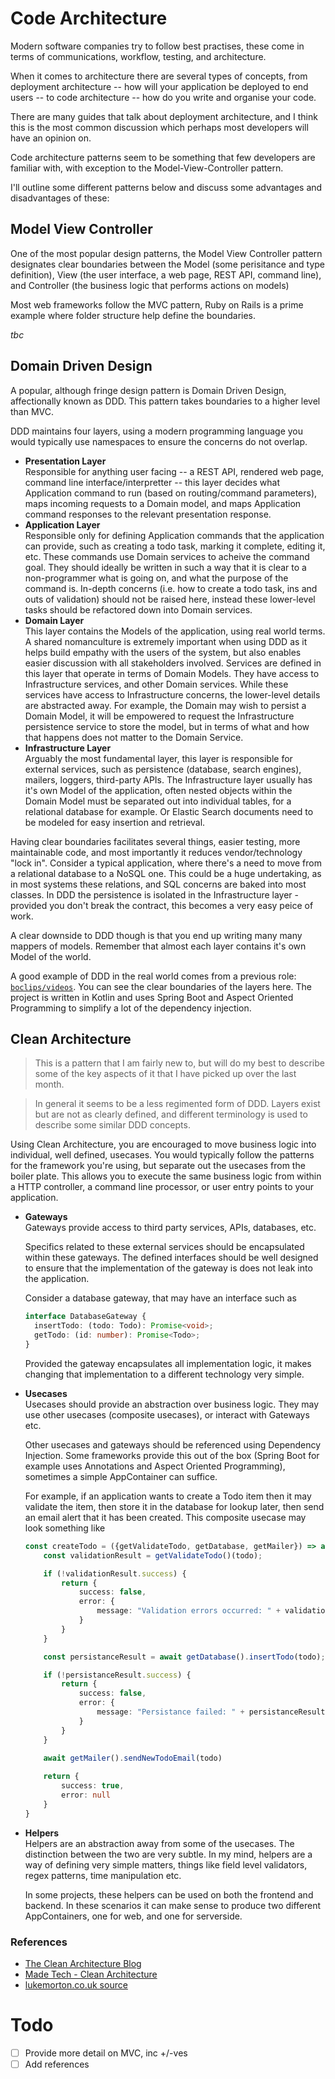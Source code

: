 # Code Architecture

Modern software companies try to follow best practises, these come in terms of communications, workflow, testing, and architecture.

When it comes to architecture there are several types of concepts, from deployment architecture -- how will your application be deployed to end users -- to code architecture -- how do you write and organise your code.

There are many guides that talk about deployment architecture, and I think this is the most common discussion which perhaps most developers will have an opinion on.

Code architecture patterns seem to be something that few developers are familiar with, with exception to the Model-View-Controller pattern.

I'll outline some different patterns below and discuss some advantages and disadvantages of these:

## Model View Controller

One of the most popular design patterns, the Model View Controller pattern designates clear boundaries between the Model (some perisitance and type definition), View (the user interface, a web page, REST API, command line), and Controller (the business logic that performs actions on models)

Most web frameworks follow the MVC pattern, Ruby on Rails is a prime example where folder structure help define the boundaries.

_tbc_

## Domain Driven Design

A popular, although fringe design pattern is Domain Driven Design, affectionally known as DDD. This pattern takes boundaries to a higher level than MVC.

DDD maintains four layers, using a modern programming language you would typically use namespaces to ensure the concerns do not overlap.

* **Presentation Layer**  
  Responsible for anything user facing -- a REST API, rendered web page, command line interface/interpretter -- this layer decides what Application command to run (based on routing/command parameters), maps incoming requests to a Domain model, and maps Application command responses to the relevant presentation response.
* **Application Layer**  
  Responsible only for defining Application commands that the application can provide, such as creating a todo task, marking it complete, editing it, etc.
  These commands use Domain services to acheive the command goal. They should ideally be written in such a way that it is clear to a non-programmer what is going on, and what the purpose of the command is.
  In-depth concerns (i.e. how to create a todo task, ins and outs of validation) should not be raised here, instead these lower-level tasks should be refactored down into Domain services.
* **Domain Layer**  
  This layer contains the Models of the application, using real world terms. A shared nomanculture is extremely important when using DDD as it helps build empathy with the users of the system, but also enables easier discussion with all stakeholders involved.
  Services are defined in this layer that operate in terms of Domain Models. They have access to Infrastructure services, and other Domain services. While these services have access to Infrastructure concerns, the lower-level details are abstracted away.
  For example, the Domain may wish to persist a Domain Model, it will be empowered to request the Infrastructure persistence service to store the model, but in terms of what and how that happens does not matter to the Domain Service.
* **Infrastructure Layer**  
  Arguably the most fundamental layer, this layer is responsible for external services, such as persistence (database, search engines), mailers, loggers, third-party APIs.
  The Infrastructure layer usually has it's own Model of the application, often nested objects within the Domain Model must be separated out into individual tables, for a relational database for example. Or Elastic Search documents need to be modeled for easy insertion and retrieval.

Having clear boundaries facilitates several things, easier testing, more maintainable code, and most importantly it reduces vendor/technology "lock in". Consider a typical application, where there's a need to move from a relational database to a NoSQL one. This could be a huge undertaking, as in most systems these relations, and SQL concerns are baked into most classes. In DDD the persistence is isolated in the Infrastructure layer - provided you don't break the contract, this becomes a very easy peice of work.

A clear downside to DDD though is that you end up writing many many mappers of models. Remember that almost each layer contains it's own Model of the world.

A good example of DDD in the real world comes from a previous role: [`boclips/videos`](https://github.com/boclips/videos/tree/master/video-service/src/main/kotlin/com/boclips/videos/service). You can see the clear boundaries of the layers here. The project is written in Kotlin and uses Spring Boot and Aspect Oriented Programming to simplify a lot of the dependency injection.

## Clean Architecture

> This is a pattern that I am fairly new to, but will do my best to describe some of the key aspects of it that I have picked up over the last month.

> In general it seems to be a less regimented form of DDD. Layers exist but are not as clearly defined, and different terminology is used to describe some similar DDD concepts.

Using Clean Architecture, you are encouraged to move business logic into individual, well defined, usecases. You would typically follow the patterns for the framework you're using, but separate out the usecases from the boiler plate. This allows you to execute the same business logic from within a HTTP controller, a command line processor, or user entry points to your application.


* **Gateways**  
  Gateways provide access to third party services, APIs, databases, etc.

  Specifics related to these external services should be encapsulated within these gateways. The defined interfaces should be well designed to ensure that the implementation of the gateway is does not leak into the application.

  Consider a database gateway, that may have an interface such as
  
  ```typescript
  interface DatabaseGateway {
    insertTodo: (todo: Todo): Promise<void>;
    getTodo: (id: number): Promise<Todo>;
  }
  ```
  
  Provided the gateway encapsulates all implementation logic, it makes changing that implementation to a different technology very simple.

* **Usecases**  
  Usecases should provide an abstraction over business logic. They may use other usecases (composite usecases), or interact with Gateways etc.
  
  Other usecases and gateways should be referenced using Dependency Injection. Some frameworks provide this out of the box (Spring Boot for example uses Annotations and Aspect Oriented Programming), sometimes a simple AppContainer can suffice.

  For example, if an application wants to create a Todo item then it may validate the item, then store it in the database for lookup later, then send an email alert that it has been created. This composite usecase may look something like

  ```typescript
  const createTodo = ({getValidateTodo, getDatabase, getMailer}) => async (todo: Todo): Promise<CreateTodoResponse> => {
      const validationResult = getValidateTodo()(todo);

      if (!validationResult.success) {
          return {
              success: false,
              error: {
                  message: "Validation errors occurred: " + validationResult.errors.join(', ')
              }
          }
      }

      const persistanceResult = await getDatabase().insertTodo(todo);

      if (!persistanceResult.success) {
          return {
              success: false,
              error: {
                  message: "Persistance failed: " + persistanceResult.errors.join(', ')
              }
          }
      }

      await getMailer().sendNewTodoEmail(todo)
      
      return {
          success: true,
          error: null
      }
  }
  ```

* **Helpers**  
  Helpers are an abstraction away from some of the usecases. The distinction between the two are very subtle. In my mind, helpers are a way of defining very simple matters, things like field level validators, regex patterns, time manipulation etc.

  In some projects, these helpers can be used on both the frontend and backend. In these scenarios it can make sense to produce two different AppContainers, one for web, and one for serverside.

### References

- [The Clean Architecture Blog](https://blog.cleancoder.com/uncle-bob/2012/08/13/the-clean-architecture.html)
- [Made Tech - Clean Architecture](https://github.com/madetech/clean-architecture)
- [lukemorton.co.uk source](https://github.com/lukemorton/lukemorton.co.uk/tree/a4343251f4540ea75d867e73b12309a65d62f186) 

# Todo

- [ ] Provide more detail on MVC, inc +/-ves
- [ ] Add references
